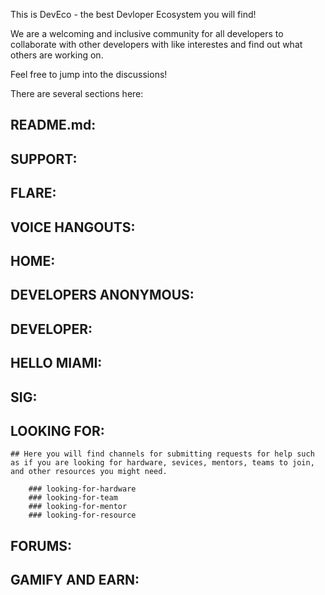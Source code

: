 This is DevEco - the best Devloper Ecosystem you will find!

We are a welcoming and inclusive community for all developers to collaborate with other developers with like interestes and find out what others are working on. 

Feel free to jump into the discussions!

There are several sections here:

## README.md:

## SUPPORT:

## FLARE:

## VOICE HANGOUTS:

## HOME:

## DEVELOPERS ANONYMOUS:

## DEVELOPER:

## HELLO MIAMI:

## SIG:

## LOOKING FOR:
    ## Here you will find channels for submitting requests for help such as if you are looking for hardware, sevices, mentors, teams to join, and other resources you might need.

        ### looking-for-hardware
        ### looking-for-team
        ### looking-for-mentor
        ### looking-for-resource

## FORUMS:

## GAMIFY AND EARN:


